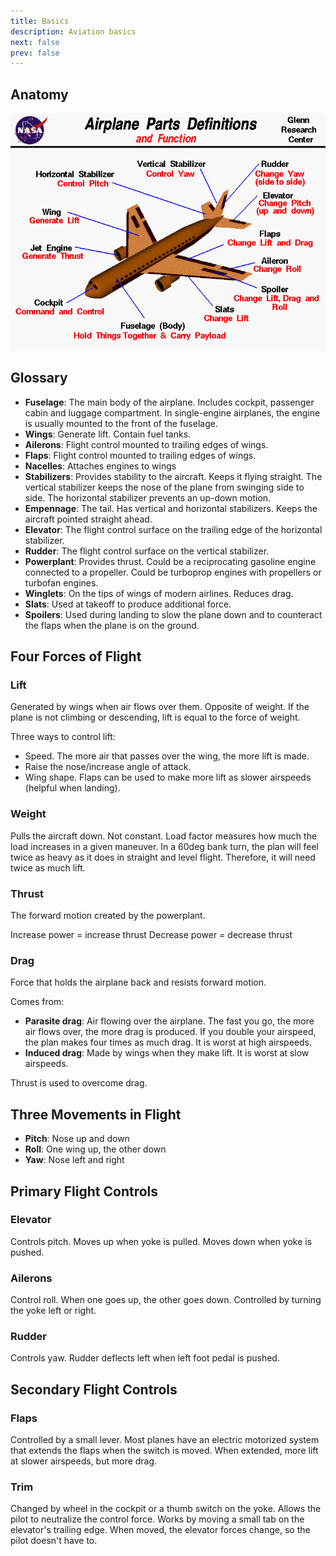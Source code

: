 ```yaml
---
title: Basics
description: Aviation basics
next: false
prev: false
---
```


## Anatomy

![Diagram](assets/diagram.gif)

## Glossary

- **Fuselage**: The main body of the airplane. Includes cockpit, passenger cabin and luggage compartment. In single-engine airplanes, the engine is usually mounted to the front of the fuselage.
- **Wings**: Generate lift. Contain fuel tanks.
- **Ailerons**: Flight control mounted to trailing edges of wings.
- **Flaps**: Flight control mounted to trailing edges of wings.
- **Nacelles**: Attaches engines to wings
- **Stabilizers**: Provides stability to the aircraft. Keeps it flying straight. The vertical stabilizer keeps the nose of the plane from swinging side to side. The horizontal stabilizer prevents an up-down motion.
- **Empennage**: The tail. Has vertical and horizontal stabilizers. Keeps the aircraft pointed straight ahead.
- **Elevator**: The flight control surface on the trailing edge of the horizontal stabilizer.
- **Rudder**: The flight control surface on the vertical stabilizer.
- **Powerplant**: Provides thrust. Could be a reciprocating gasoline engine connected to a propeller. Could be turboprop engines with propellers or turbofan engines.
- **Winglets**: On the tips of wings of modern airlines. Reduces drag.
- **Slats**: Used at takeoff to produce additional force.
- **Spoilers**: Used during landing to slow the plane down and to counteract the flaps when the plane is on the ground.

## Four Forces of Flight

### Lift

Generated by wings when air flows over them. Opposite of weight. If the plane is not climbing or descending, lift is equal to the force of weight.

Three ways to control lift:
- Speed. The more air that passes over the wing, the more lift is made.
- Raise the nose/increase angle of attack.
- Wing shape. Flaps can be used to make more lift as slower airspeeds (helpful when landing).

### Weight

Pulls the aircraft down. Not constant. Load factor measures how much the load increases in a given maneuver. In a 60deg bank turn, the plan will feel twice as heavy as it does in straight and level flight. Therefore, it will need twice as much lift.

### Thrust

The forward motion created by the powerplant.

Increase power = increase thrust
Decrease power = decrease thrust

### Drag

Force that holds the airplane back and resists forward motion.

Comes from:
- **Parasite drag**: Air flowing over the airplane. The fast you go, the more air flows over, the more drag is produced. If you double your airspeed, the plan makes four times as much drag. It is worst at high airspeeds.
- **Induced drag**: Made by wings when they make lift. It is worst at slow airspeeds.

Thrust is used to overcome drag.

## Three Movements in Flight

- **Pitch**: Nose up and down
- **Roll**: One wing up, the other down
- **Yaw**: Nose left and right

## Primary Flight Controls

### Elevator

Controls pitch. Moves up when yoke is pulled. Moves down when yoke is pushed.

### Ailerons

Control roll. When one goes up, the other goes down. Controlled by turning the yoke left or right.

### Rudder

Controls yaw. Rudder deflects left when left foot pedal is pushed.

## Secondary Flight Controls

### Flaps

Controlled by a small lever. Most planes have an electric motorized system that extends the flaps when the switch is moved. When extended, more lift at slower airspeeds, but more drag.
### Trim

Changed by wheel in the cockpit or a thumb switch on the yoke. Allows the pilot to neutralize the control force. Works by moving a small tab on the elevator's trailing edge. When moved, the elevator forces change, so the pilot doesn't have to. 
